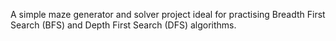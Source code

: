 A simple maze generator and solver project ideal for practising Breadth First Search (BFS) and Depth First Search (DFS) algorithms.
